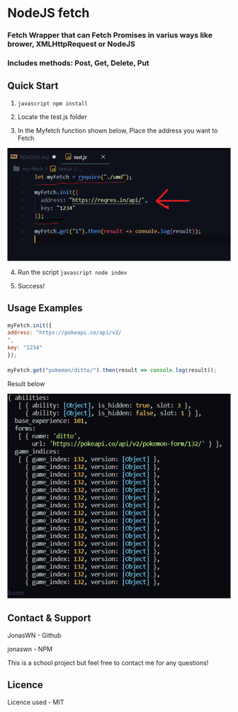 # NodeJS fetch

### Fetch Wrapper that can Fetch Promises in varius ways like brower, XMLHttpRequest or NodeJS

### Includes methods: Post, Get, Delete, Put

## Quick Start

1.  `javascript npm install`

2.  Locate the test.js folder

3.  In the Myfetch function shown below, Place the address you want to Fetch

![Screenshot](readme_umd.png)

4.  Run the script `javascript node index`

5.  Success!

## Usage Examples

```javascript
myFetch.init({
address: "https://pokeapi.co/api/v2/
",
key: "1234"
});

myFetch.get("pokemon/ditto/").then(result => console.log(result));
```

Result below

![Screenshot](pokeAPI.png)

## Contact & Support

JonasWN - Github

jonaswn - NPM

This is a school project but feel free to contact me for any questions!

## Licence

Licence used - MIT
